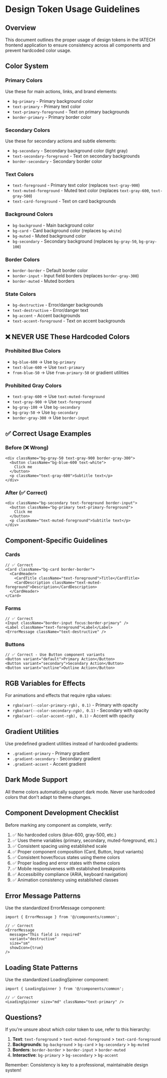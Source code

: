 # Design Token Usage Guidelines

## Overview

This document outlines the proper usage of design tokens in the IATECH frontend application to ensure consistency across all components and prevent hardcoded color usage.

## Color System

### Primary Colors
Use these for main actions, links, and brand elements:
- `bg-primary` - Primary background color
- `text-primary` - Primary text color
- `text-primary-foreground` - Text on primary backgrounds
- `border-primary` - Primary border color

### Secondary Colors
Use these for secondary actions and subtle elements:
- `bg-secondary` - Secondary background color (light gray)
- `text-secondary-foreground` - Text on secondary backgrounds
- `border-secondary` - Secondary border color

### Text Colors
- `text-foreground` - Primary text color (replaces `text-gray-900`)
- `text-muted-foreground` - Muted text color (replaces `text-gray-600`, `text-gray-500`)
- `text-card-foreground` - Text on card backgrounds

### Background Colors
- `bg-background` - Main background color
- `bg-card` - Card background color (replaces `bg-white`)
- `bg-muted` - Muted background color
- `bg-secondary` - Secondary background (replaces `bg-gray-50`, `bg-gray-100`)

### Border Colors
- `border-border` - Default border color
- `border-input` - Input field borders (replaces `border-gray-300`)
- `border-muted` - Muted borders

### State Colors
- `bg-destructive` - Error/danger backgrounds
- `text-destructive` - Error/danger text
- `bg-accent` - Accent backgrounds
- `text-accent-foreground` - Text on accent backgrounds

## ❌ NEVER USE These Hardcoded Colors

### Prohibited Blue Colors
- `bg-blue-600` → Use `bg-primary`
- `text-blue-600` → Use `text-primary`
- `from-blue-50` → Use `from-primary-50` or gradient utilities

### Prohibited Gray Colors
- `text-gray-600` → Use `text-muted-foreground`
- `text-gray-900` → Use `text-foreground`
- `bg-gray-100` → Use `bg-secondary`
- `bg-gray-50` → Use `bg-secondary`
- `border-gray-300` → Use `border-input`

## ✅ Correct Usage Examples

### Before (❌ Wrong)
```tsx
<div className="bg-gray-50 text-gray-900 border-gray-300">
  <button className="bg-blue-600 text-white">
    Click me
  </button>
  <p className="text-gray-600">Subtitle text</p>
</div>
```

### After (✅ Correct)
```tsx
<div className="bg-secondary text-foreground border-input">
  <button className="bg-primary text-primary-foreground">
    Click me
  </button>
  <p className="text-muted-foreground">Subtitle text</p>
</div>
```

## Component-Specific Guidelines

### Cards
```tsx
// ✅ Correct
<Card className="bg-card border-border">
  <CardHeader>
    <CardTitle className="text-foreground">Title</CardTitle>
    <CardDescription className="text-muted-foreground">Description</CardDescription>
  </CardHeader>
</Card>
```

### Forms
```tsx
// ✅ Correct
<Input className="border-input focus:border-primary" />
<Label className="text-foreground">Label</Label>
<ErrorMessage className="text-destructive" />
```

### Buttons
```tsx
// ✅ Correct - Use Button component variants
<Button variant="default">Primary Action</Button>
<Button variant="secondary">Secondary Action</Button>
<Button variant="outline">Outline Action</Button>
```

## RGB Variables for Effects

For animations and effects that require rgba values:
- `rgba(var(--color-primary-rgb), 0.1)` - Primary with opacity
- `rgba(var(--color-secondary-rgb), 0.1)` - Secondary with opacity
- `rgba(var(--color-accent-rgb), 0.1)` - Accent with opacity

## Gradient Utilities

Use predefined gradient utilities instead of hardcoded gradients:
- `.gradient-primary` - Primary gradient
- `.gradient-secondary` - Secondary gradient
- `.gradient-accent` - Accent gradient

## Dark Mode Support

All theme colors automatically support dark mode. Never use hardcoded colors that don't adapt to theme changes.

## Component Development Checklist

Before marking any component as complete, verify:

1. ✅ No hardcoded colors (blue-600, gray-500, etc.)
2. ✅ Uses theme variables (primary, secondary, muted-foreground, etc.)
3. ✅ Consistent spacing using established scale
4. ✅ Proper component composition (Card, Button, Input variants)
5. ✅ Consistent hover/focus states using theme colors
6. ✅ Proper loading and error states with theme colors
7. ✅ Mobile responsiveness with established breakpoints
8. ✅ Accessibility compliance (ARIA, keyboard navigation)
9. ✅ Animation consistency using established classes

## Error Message Patterns

Use the standardized ErrorMessage component:

```tsx
import { ErrorMessage } from '@/components/common';

// ✅ Correct
<ErrorMessage 
  message="This field is required" 
  variant="destructive"
  size="sm"
  showIcon={true}
/>
```

## Loading State Patterns

Use the standardized LoadingSpinner component:

```tsx
import { LoadingSpinner } from '@/components/common';

// ✅ Correct
<LoadingSpinner size="md" className="text-primary" />
```

## Questions?

If you're unsure about which color token to use, refer to this hierarchy:

1. **Text**: `text-foreground` > `text-muted-foreground` > `text-card-foreground`
2. **Backgrounds**: `bg-background` > `bg-card` > `bg-secondary` > `bg-muted`
3. **Borders**: `border-border` > `border-input` > `border-muted`
4. **Interactive**: `bg-primary` > `bg-secondary` > `bg-accent`

Remember: Consistency is key to a professional, maintainable design system!